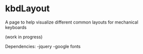 # kbdLayout

A page to help visualize different common layouts for mechanical keyboards

(work in progress)



Dependencies:
-jquery
-google fonts
